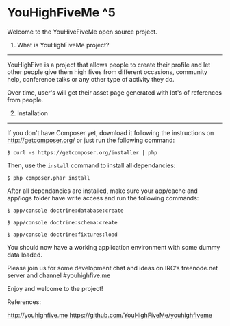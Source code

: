 YouHighFiveMe ^5
================

Welcome to the YouHiveFiveMe open source project.

1) What is YouHighFiveMe project?
---------------------------------

YouHighFive is a project that allows people to create their profile and let
other people give them high fives from different occasions, community help,
conference talks or any other type of activity they do.

Over time, user's will get their asset page generated with lot's of references
from people.

2) Installation
---------------
 
If you don't have Composer yet, download it following the instructions on
http://getcomposer.org/ or just run the following command:

    $ curl -s https://getcomposer.org/installer | php

Then, use the `install` command to install all dependancies:

    $ php composer.phar install

After all dependancies are installed, make sure your app/cache and app/logs
folder have write access and run the following commands:

    $ app/console doctrine:database:create

    $ app/console doctrine:schema:create

    $ app/console doctrine:fixtures:load

You should now have a working application environment with some dummy data
loaded.

Please join us for some development chat and ideas on IRC's freenode.net server
and channel #youhighfive.me

Enjoy and welcome to the project!

References:

http://youhighfive.me
https://github.com/YouHighFiveMe/youhighfiveme
